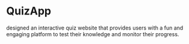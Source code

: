 # QuizApp
 designed an interactive quiz website that provides users with a fun and engaging platform to test their knowledge and monitor their progress. 
